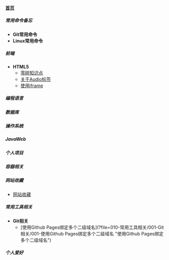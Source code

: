 
#### [首页](?file=home-首页)

##### 常用命令备忘
- **Git常用命令**
- **Linux常用命令**

##### 前端
- **HTML5**
    - [零碎知识点](?file=002-前端/001-HTML5/001-零碎知识点 "零碎知识点")
    - [关于Audio标签](?file=002-前端/001-HTML5/002-关于Audio标签 "关于Audio标签")
    - [使用iframe](?file=002-前端/001-HTML5/003-使用iframe "使用iframe")

##### 编程语言

##### 数据库

##### 操作系统

##### JavaWeb

##### 个人项目

##### 容器相关

##### 网站收藏
- [网站收藏](?file=009-网站收藏/001-网站收藏 "网站收藏")

##### 常用工具相关
- **Git相关**
    - [使用Github Pages绑定多个二级域名](?file=010-常用工具相关/001-Git相关/001-使用Github Pages绑定多个二级域名 "使用Github Pages绑定多个二级域名")

##### 个人爱好
